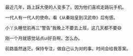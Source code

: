 [date]: 2019-09-26_08:54  
最近几年，路上踩大便的人变多了。因为他们喜欢走路玩手机。

[date]: 2019-09-18_08:48  
一代人有一代人的使命。看《从秦始皇到汉武帝》后有感。

[date]: 2019-09-12_23:18  
小丫头睡觉前再三“警告”我晚上不要去上班，这几天都不要😄

[date]: 2019-09-11_22:33  
刚一个月就感觉站点ui好丑啊，怎么办。

[date]: 2019-09-11_22:13  
前路虽然迷茫。保持专注，做自己认为对的事。时间会给我答案。
